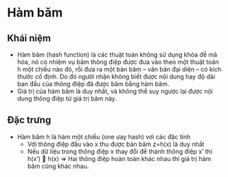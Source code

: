 # Hàm băm
## Khái niệm
- Hàm băm (hash function) là các thuật toán không sử dụng khóa để mã hóa, nó có nhiệm vụ băm thông điệp được đưa vào theo một thuật toán h một chiều nào đó, rồi đưa ra một bản băm – văn bản đại diện – có kích thước cố định. Do đó người nhận không biết được nội dung hay độ dài ban đầu của thông điệp đã được băm bằng hàm băm.
- Giá trị của hàm băm là duy nhất, và không thể suy ngược lại được nội dung thông điệp từ giá trị băm này.
## Đặc trưng
- Hàm băm h là hàm một chiều (one ưay hash) vơi các đặc tính
  - Với thông điệp đầu vào x thu được bản băm z=h(x) là duy nhất
  - Nếu dữ liệu trong thông điệp x thay đổi để thành thông điệp x’ thì h(x’)  h(x) => Hai thông điệp hoàn toàn khác nhau thì giá trị hàm băm cũng khác nhau.
